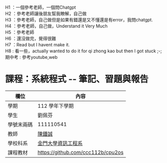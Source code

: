 H1      ：一個參考老師，一個問Chatgpt   
H2      ：參考老師讓後朋友幫我瞭解，自己做   
H3      ：參考老師，自己做但是如果有錯還是又不懂還是有error，我問chatgpt.   
H4      ：參考老師，自己做，Understand it Very Much   
H5      ：參考老師   
H6      ：還沒做完，覺得很難   
H7      ：Read but I havent make it.   
H8      : 看一些，actually wanted to do it for qi zhong kao but then I got stuck ;-;   
期中考   : 參考youtube,web   

# 課程：系統程式 -- 筆記、習題與報告

欄位 | 內容
-----|--------
學期 | 112 學年下學期
學生 |  劉佩芬
學號末兩碼 | 111110541
教師 | [陳鍾誠](https://www.nqu.edu.tw/educsie/index.php?act=blog&code=list&ids=4)
學校科系 | [金門大學資訊工程系](https://www.nqu.edu.tw/educsie/index.php)
課程教材 | https://github.com/ccc112b/cpu2os

